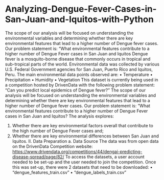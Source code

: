 # Analyzing-Dengue-Fever-Cases-in-San-Juan-and-Iquitos-with-Python
The scope of our analysis will be focused on understanding the environmental variables and determining whether there are key environmental features that lead to a higher number of Dengue fever cases. Our problem statement is: “What environmental features contribute to a higher number of Dengue Fever cases in San Juan and Iquitos
Dengue fever is a mosquito-borne disease that commonly occurs in tropical and sub-tropical parts of the world.
Environmental data was collected by various U.S. Federal Government agencies for San Juan, Puerto Rico and Iquitos, Peru. The main environmental data points observed are:
• Temperature
• Precipitation
• Humidity
• Vegetation
This dataset is currently being used in a competition hosted by DrivenData with the following problem statement: “Can you predict local epidemics of Dengue fever?”
The scope of our analysis will be focused on understanding the environmental variables and determining whether there are key environmental features that lead to a higher number of Dengue fever cases. Our problem statement is: “What environmental features contribute to a higher number of Dengue Fever cases in San Juan and Iquitos?
The analysis explores:
1. Whether there are key environmental factors overall that contribute to the high number of Dengue Fever cases and;
2. Whether there are key environmental differences between San Juan and Iquitos.
II. Data Preparation
a. Data Source
The data was from open data on the DrivenData Competition website:
https://www.drivendata.org/competitions/44/dengai-predicting-disease-spread/page/82/
To access the datasets, a user account needed to be set-up and the user needed to join the competition. Once this was set-up, there were 2 datasets that need to be downloaded:
• “dengue_features_train.csv”
• “dengue_labels_train.csv”
